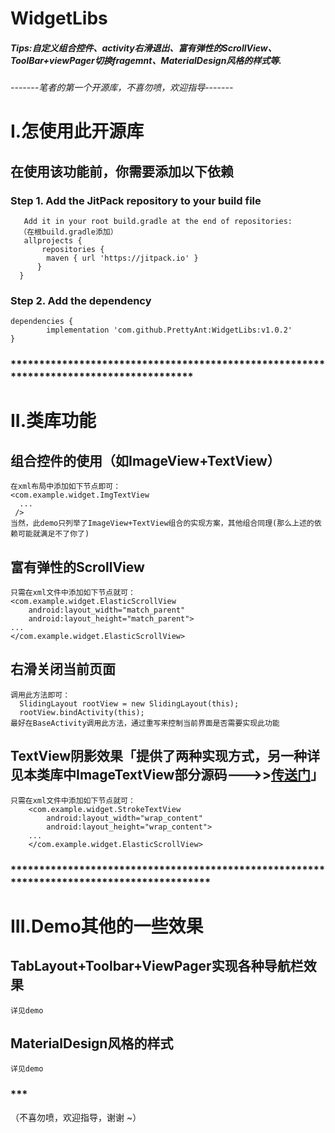 # WidgetLibs
##### Tips:自定义组合控件、activity右滑退出、富有弹性的ScrollView、ToolBar+viewPager切换fragemnt、MaterialDesign风格的样式等. 
######    -------笔者的第一个开源库，不喜勿喷，欢迎指导-------


# I.怎使用此开源库
## 在使用该功能前，你需要添加以下依赖
### Step 1. Add the JitPack repository to your build file
       Add it in your root build.gradle at the end of repositories:
      （在根build.gradle添加）
       allprojects {
           repositories {
			maven { url 'https://jitpack.io' }
          }
      }

### Step 2. Add the dependency
	dependencies {
	        implementation 'com.github.PrettyAnt:WidgetLibs:v1.0.2'
	}
	
### ***************************************************************************************

# II.类库功能

## 组合控件的使用（如ImageView+TextView）
    在xml布局中添加如下节点即可：
    <com.example.widget.ImgTextView
      ...
     />
    当然，此demo只列举了ImageView+TextView组合的实现方案，其他组合同理(那么上述的依赖可能就满足不了你了)

## 富有弹性的ScrollView
    只需在xml文件中添加如下节点就可：
    <com.example.widget.ElasticScrollView
        android:layout_width="match_parent"
        android:layout_height="match_parent">
    ...
    </com.example.widget.ElasticScrollView>

## 右滑关闭当前页面
    调用此方法即可：
      SlidingLayout rootView = new SlidingLayout(this);
      rootView.bindActivity(this);
    最好在BaseActivity调用此方法，通过重写来控制当前界面是否需要实现此功能
    
## TextView阴影效果「提供了两种实现方式，另一种详见本类库中ImageTextView部分源码--->>[传送门](https://github.com/PrettyAnt/WidgetLibs/blob/master/prettyant_widget_libs/src/main/java/com/example/widget/ImgTextView.java)」
    只需在xml文件中添加如下节点就可：
        <com.example.widget.StrokeTextView
            android:layout_width="wrap_content"
            android:layout_height="wrap_content">
        ...
        </com.example.widget.ElasticScrollView>
	
	

### ******************************************************************************************

# III.Demo其他的一些效果

## TabLayout+Toolbar+ViewPager实现各种导航栏效果
    详见demo

## MaterialDesign风格的样式
    详见demo


### ***
（不喜勿喷，欢迎指导，谢谢 ~）
